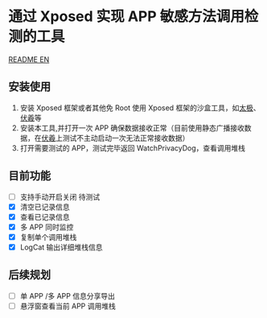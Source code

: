 # 通过 Xposed 实现 APP 敏感方法调用检测的工具

[README EN]

## 安装使用

1. 安装 Xposed 框架或者其他免 Root 使用 Xposed 框架的沙盒工具，如[太极]、[伏羲]等
2. 安装本工具,并打开一次 APP 确保数据接收正常（目前使用静态广播接收数据，在[伏羲]上测试不主动启动一次无法正常接收数据）
3. 打开需要测试的 APP，测试完毕返回 WatchPrivacyDog，查看调用堆栈



## 目前功能

- [ ] 支持手动开启关闭 待测试
- [x] 清空已记录信息
- [x] 查看已记录信息
- [x] 多 APP 同时监控
- [x] 复制单个调用堆栈
- [x] LogCat 输出详细堆栈信息

## 后续规划

- [ ] 单 APP /多 APP 信息分享导出
- [ ] 悬浮窗查看当前 APP 调用堆栈

[太极]: https://taichi.cool
[伏羲]: https://github.com/Katana-Official/SPatch-Update
[README EN]: https://github.com/oOJohn6Oo/WatchPrivacyDog/edit/main/README.md
